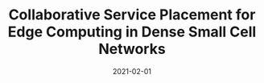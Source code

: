 ---
title: "Collaborative Service Placement for Edge Computing in Dense Small Cell Networks"
collection: publications
category: 2021
date: 2021-02-01
permalink: /publication/Collaborative Service Placement for Edge Computing in Dense Small Cell Networks
excerpt: '<strong><u>Lixing Chen</u></strong>, Cong Shen, Pan Zhou, Jie Xu'
venue: 'IEEE Transactions on Mobile Computing'
paperurl: 'https://ieeexplore.ieee.org/abstract/document/8861020'
---